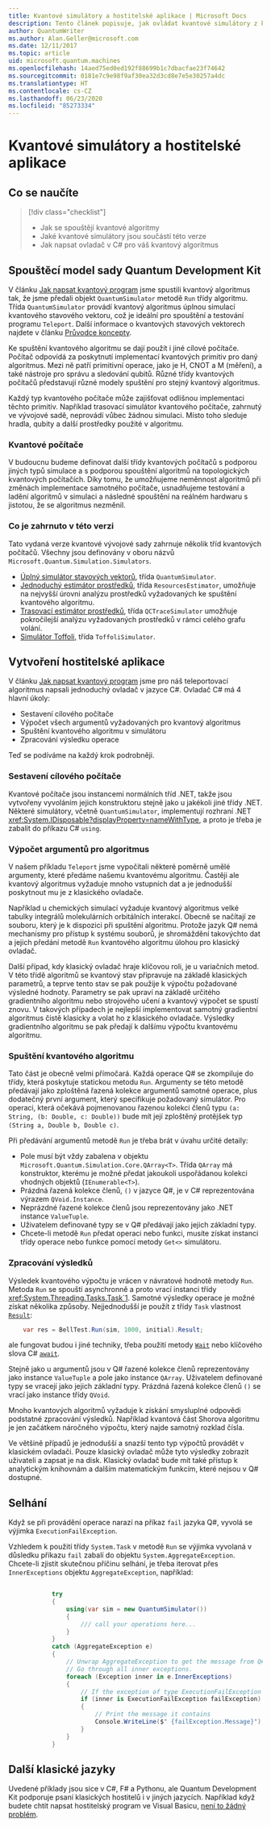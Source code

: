 ```yaml
---
title: Kvantové simulátory a hostitelské aplikace | Microsoft Docs
description: Tento článek popisuje, jak ovládat kvantové simulátory z klasického jazyka .NET, obvykle buď C#, nebo Q#.
author: QuantumWriter
ms.author: Alan.Geller@microsoft.com
ms.date: 12/11/2017
ms.topic: article
uid: microsoft.quantum.machines
ms.openlocfilehash: 14aed75ed0ed192f88699b1c7dbacfae23f74642
ms.sourcegitcommit: 0181e7c9e98f9af30ea32d3cd8e7e5e30257a4dc
ms.translationtype: HT
ms.contentlocale: cs-CZ
ms.lasthandoff: 06/23/2020
ms.locfileid: "85273334"
---
```

# <a name="quantum-simulators-and-host-applications"></a>Kvantové simulátory a hostitelské aplikace

## <a name="what-youll-learn"></a>Co se naučíte

> [!div class="checklist"]
> * Jak se spouštějí kvantové algoritmy
> * Jaké kvantové simulátory jsou součástí této verze
> * Jak napsat ovladač v C# pro váš kvantový algoritmus

## <a name="the-quantum-development-kit-execution-model"></a>Spouštěcí model sady Quantum Development Kit

V článku [Jak napsat kvantový program](xref:microsoft.quantum.write-program) jsme spustili kvantový algoritmus tak, že jsme předali objekt `QuantumSimulator` metodě `Run` třídy algoritmu.
Třída `QuantumSimulator` provádí kvantový algoritmus úplnou simulací kvantového stavového vektoru, což je ideální pro spouštění a testování programu `Teleport`.
Další informace o kvantových stavových vektorech najdete v článku [Průvodce koncepty](xref:microsoft.quantum.concepts.intro).

Ke spuštění kvantového algoritmu se dají použít i jiné cílové počítače.
Počítač odpovídá za poskytnutí implementací kvantových primitiv pro daný algoritmus.
Mezi ně patří primitivní operace, jako je H, CNOT a M (měření), a také nástroje pro správu a sledování qubitů.
Různé třídy kvantových počítačů představují různé modely spuštění pro stejný kvantový algoritmus.

Každý typ kvantového počítače může zajišťovat odlišnou implementaci těchto primitiv.
Například trasovací simulátor kvantového počítače, zahrnutý ve vývojové sadě, neprovádí vůbec žádnou simulaci.
Místo toho sleduje hradla, qubity a další prostředky použité v algoritmu.

### <a name="quantum-machines"></a>Kvantové počítače

V budoucnu budeme definovat další třídy kvantových počítačů s podporou jiných typů simulace a s podporou spouštění algoritmů na topologických kvantových počítačích.
Díky tomu, že umožňujeme neměnnost algoritmů při změnách implementace samotného počítače, usnadňujeme testování a ladění algoritmů v simulaci a následné spouštění na reálném hardwaru s jistotou, že se algoritmus nezměnil.

### <a name="whats-included-in-this-release"></a>Co je zahrnuto v této verzi

Tato vydaná verze kvantové vývojové sady zahrnuje několik tříd kvantových počítačů.
Všechny jsou definovány v oboru názvů `Microsoft.Quantum.Simulation.Simulators`.

* [Úplný simulátor stavových vektorů](xref:microsoft.quantum.machines.full-state-simulator), třída `QuantumSimulator`.
* [Jednoduchý estimátor prostředků](xref:microsoft.quantum.machines.resources-estimator), třída `ResourcesEstimator`, umožňuje na nejvyšší úrovni analýzu prostředků vyžadovaných ke spuštění kvantového algoritmu.
* [Trasovací estimátor prostředků](xref:microsoft.quantum.machines.qc-trace-simulator.intro), třída `QCTraceSimulator` umožňuje pokročilejší analýzu vyžadovaných prostředků v rámci celého grafu volání.
* [Simulátor Toffoli](xref:microsoft.quantum.machines.toffoli-simulator), třída `ToffoliSimulator`.

## <a name="writing-a-host-application"></a>Vytvoření hostitelské aplikace

V článku [Jak napsat kvantový program](xref:microsoft.quantum.write-program) jsme pro náš teleportovací algoritmus napsali jednoduchý ovladač v jazyce C#. Ovladač C# má 4 hlavní úkoly:

* Sestavení cílového počítače
* Výpočet všech argumentů vyžadovaných pro kvantový algoritmus
* Spuštění kvantového algoritmu v simulátoru
* Zpracování výsledku operace

Teď se podíváme na každý krok podrobněji.

### <a name="constructing-the-target-machine"></a>Sestavení cílového počítače

Kvantové počítače jsou instancemi normálních tříd .NET, takže jsou vytvořeny vyvoláním jejich konstruktoru stejně jako u jakékoli jiné třídy .NET.
Některé simulátory, včetně `QuantumSimulator`, implementují rozhraní .NET <xref:System.IDisposable?displayProperty=nameWithType>, a proto je třeba je zabalit do příkazu C# `using`.

### <a name="computing-arguments-for-the-algorithm"></a>Výpočet argumentů pro algoritmus

V našem příkladu `Teleport` jsme vypočítali některé poměrně umělé argumenty, které předáme našemu kvantovému algoritmu.
Častěji ale kvantový algoritmus vyžaduje mnoho vstupních dat a je jednodušší poskytnout mu je z klasického ovladače.

Například u chemických simulací vyžaduje kvantový algoritmus velké tabulky integrálů molekulárních orbitálních interakcí.
Obecně se načítají ze souboru, který je k dispozici při spuštění algoritmu.
Protože jazyk Q# nemá mechanismy pro přístup k systému souborů, je shromáždění takovýchto dat a jejich předání metodě `Run` kvantového algoritmu úlohou pro klasický ovladač.

Další případ, kdy klasický ovladač hraje klíčovou roli, je u variačních metod.
V této třídě algoritmů se kvantový stav připravuje na základě klasických parametrů, a teprve tento stav se pak použije k výpočtu požadované výsledné hodnoty.
Parametry se pak upraví na základě určitého gradientního algoritmu nebo strojového učení a kvantový výpočet se spustí znovu.
V takových případech je nejlepší implementovat samotný gradientní algoritmus čistě klasicky a volat ho z klasického ovladače. Výsledky gradientního algoritmu se pak předají k dalšímu výpočtu kvantovému algoritmu.

### <a name="running-the-quantum-algorithm"></a>Spuštění kvantového algoritmu

Tato část je obecně velmi přímočará.
Každá operace Q# se zkompiluje do třídy, která poskytuje statickou metodu `Run`.
Argumenty se této metodě předávají jako zploštěná řazená kolekce argumentů samotné operace, plus dodatečný první argument, který specifikuje požadovaný simulátor. Pro operaci, která očekává pojmenovanou řazenou kolekci členů typu `(a: String, (b: Double, c: Double))` bude mít její zploštěný protějšek typ `(String a, Double b, Double c)`.


Při předávání argumentů metodě `Run` je třeba brát v úvahu určité detaily:

* Pole musí být vždy zabalena v objektu `Microsoft.Quantum.Simulation.Core.QArray<T>`.
    Třída `QArray` má konstruktor, kterému je možné předat jakoukoli uspořádanou kolekci vhodných objektů (`IEnumerable<T>`).
* Prázdná řazená kolekce členů, `()` v jazyce Q#, je v C# reprezentována výrazem `QVoid.Instance`.
* Neprázdné řazené kolekce členů jsou reprezentovány jako .NET instance `ValueTuple`.
* Uživatelem definované typy se v Q# předávají jako jejich základní typy.
* Chcete-li metodě `Run` předat operaci nebo funkci, musíte získat instanci třídy operace nebo funkce pomocí metody `Get<>` simulátoru.

### <a name="processing-the-results"></a>Zpracování výsledků

Výsledek kvantového výpočtu je vrácen v návratové hodnotě metody `Run`.
Metoda `Run` se spouští asynchronně a proto vrací instanci třídy <xref:System.Threading.Tasks.Task`1>.
Samotné výsledky operace je možné získat několika způsoby. Nejjednodušší je použít z třídy `Task` vlastnost [`Result`](https://docs.microsoft.com/dotnet/api/system.threading.tasks.task-1.result):

```csharp
    var res = BellTest.Run(sim, 1000, initial).Result;
```
ale fungovat budou i jiné techniky, třeba použití metody [`Wait`](https://docs.microsoft.com/dotnet/api/system.threading.tasks.task.wait) nebo klíčového slova C# [`await`](https://docs.microsoft.com/dotnet/csharp/language-reference/keywords/await).

Stejně jako u argumentů jsou v Q# řazené kolekce členů reprezentovány jako instance `ValueTuple` a pole jako instance `QArray`.
Uživatelem definované typy se vracejí jako jejich základní typy.
Prázdná řazená kolekce členů `()` se vrací jako instance třídy `QVoid`.

Mnoho kvantových algoritmů vyžaduje k získání smysluplné odpovědi podstatné zpracování výsledků.
Například kvantová část Shorova algoritmu je jen začátkem náročného výpočtu, který najde samotný rozklad čísla.

Ve většině případů je jednodušší a snazší tento typ výpočtů provádět v klasickém ovladači.
Pouze klasický ovladač může tyto výsledky zobrazit uživateli a zapsat je na disk.
Klasický ovladač bude mít také přístup k analytickým knihovnám a dalším matematickým funkcím, které nejsou v Q# dostupné.


## <a name="failures"></a>Selhání

Když se při provádění operace narazí na příkaz `fail` jazyka Q#, vyvolá se výjimka `ExecutionFailException`.

Vzhledem k použití třídy `System.Task` v metodě `Run` se výjimka vyvolaná v důsledku příkazu `fail` zabalí do objektu `System.AggregateException`.
Chcete-li zjistit skutečnou příčinu selhání, je třeba iterovat přes  
`InnerExceptions` objektu `AggregateException`, například:

```csharp

            try
            {
                using(var sim = new QuantumSimulator())
                {
                    /// call your operations here...
                }
            }
            catch (AggregateException e)
            {
                // Unwrap AggregateException to get the message from Q# fail statement.
                // Go through all inner exceptions.
                foreach (Exception inner in e.InnerExceptions)
                {
                    // If the exception of type ExecutionFailException
                    if (inner is ExecutionFailException failException)
                    {
                        // Print the message it contains
                        Console.WriteLine($" {failException.Message}");
                    }
                }
            }
```

## <a name="other-classical-languages"></a>Další klasické jazyky

Uvedené příklady jsou sice v C#, F# a Pythonu, ale Quantum Development Kit podporuje psaní klasických hostitelů i v jiných jazycích.
Například když budete chtít napsat hostitelský program ve Visual Basicu, [není to žádný problém](https://github.com/tcNickolas/MiscQSharp/blob/master/Quantum_VBNet/README.md#using-q-with-visual-basic-net).
